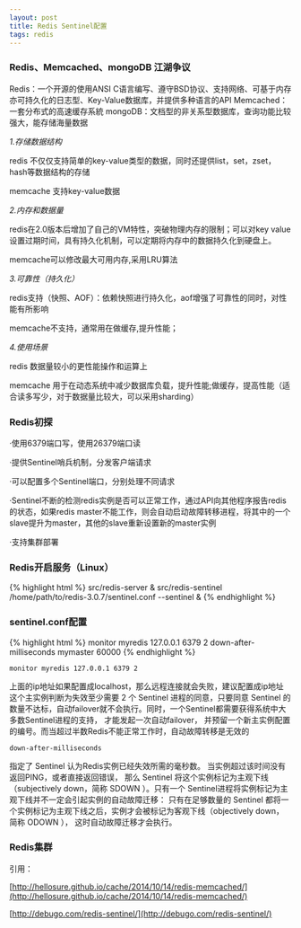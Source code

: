 ```yaml
---
layout: post
title: Redis Sentinel配置
tags: redis
---
```


### Redis、Memcached、mongoDB 江湖争议

Redis：一个开源的使用ANSI C语言编写、遵守BSD协议、支持网络、可基于内存亦可持久化的日志型、Key-Value数据库，并提供多种语言的API
Memcached：一套分布式的高速缓存系統
mongoDB：文档型的非关系型数据库，查询功能比较强大，能存储海量数据

*1.存储数据结构*

redis 不仅仅支持简单的key-value类型的数据，同时还提供list，set，zset，hash等数据结构的存储

memcache 支持key-value数据

*2.内存和数据量*

redis在2.0版本后增加了自己的VM特性，突破物理内存的限制；可以对key value设置过期时间，具有持久化机制，可以定期将内存中的数据持久化到硬盘上。

memcache可以修改最大可用内存,采用LRU算法

*3.可靠性（持久化）*

redis支持（快照、AOF）：依赖快照进行持久化，aof增强了可靠性的同时，对性能有所影响

memcache不支持，通常用在做缓存,提升性能；

*4.使用场景*

redis 数据量较小的更性能操作和运算上

memcache 用于在动态系统中减少数据库负载，提升性能;做缓存，提高性能（适合读多写少，对于数据量比较大，可以采用sharding）

### Redis初探

·使用6379端口写，使用26379端口读

·提供Sentinel哨兵机制，分发客户端请求

·可以配置多个Sentinel端口，分别处理不同请求

·Sentinel不断的检测redis实例是否可以正常工作，通过API向其他程序报告redis的状态，如果redis 				master不能工作，则会自动启动故障转移进程，将其中的一个slave提升为master，其他的slave重新设置新的master实例

·支持集群部署


### Redis开启服务（Linux）
{% highlight html %}
src/redis-server &
src/redis-sentinel /home/path/to/redis-3.0.7/sentinel.conf --sentinel &
{% endhighlight %}

### sentinel.conf配置
{% highlight html %}
monitor myredis 127.0.0.1 6379 2
down-after-milliseconds mymaster 60000
{% endhighlight %}

`monitor myredis 127.0.0.1 6379 2`

上面的ip地址如果配置成localhost，那么远程连接就会失败，建议配置成ip地址
这个主实例判断为失效至少需要 2 个 Sentinel 进程的同意，只要同意 Sentinel 的数量不达标，自动failover就不会执行。同时，一个Sentinel都需要获得系统中大多数Sentinel进程的支持， 才能发起一次自动failover， 并预留一个新主实例配置的编号。而当超过半数Redis不能正常工作时，自动故障转移是无效的

`down-after-milliseconds`

指定了 Sentinel 认为Redis实例已经失效所需的毫秒数。
当实例超过该时间没有返回PING，或者直接返回错误， 那么 Sentinel 将这个实例标记为主观下线（subjectively down，简称 SDOWN ）。只有一个 Sentinel进程将实例标记为主观下线并不一定会引起实例的自动故障迁移： 只有在足够数量的 Sentinel 都将一个实例标记为主观下线之后，实例才会被标记为客观下线（objectively down， 简称 ODOWN ）， 这时自动故障迁移才会执行。


### Redis集群





引用：

[http://hellosure.github.io/cache/2014/10/14/redis-memcached/](http://hellosure.github.io/cache/2014/10/14/redis-memcached/)

[http://debugo.com/redis-sentinel/](http://debugo.com/redis-sentinel/)
